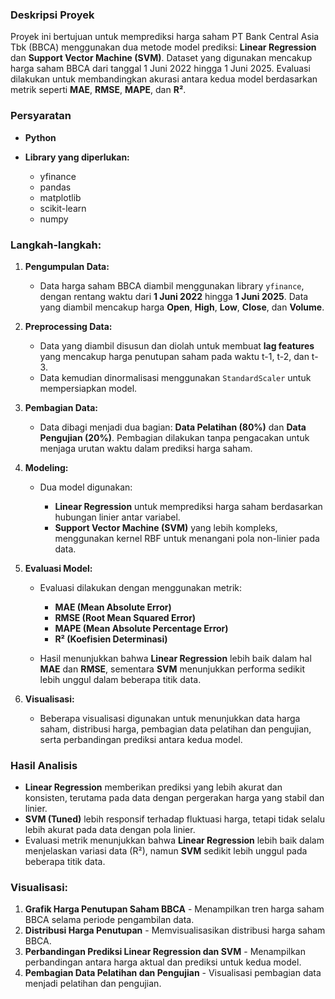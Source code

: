 ### **Deskripsi Proyek**

Proyek ini bertujuan untuk memprediksi harga saham PT Bank Central Asia Tbk (BBCA) menggunakan dua metode model prediksi: **Linear Regression** dan **Support Vector Machine (SVM)**. Dataset yang digunakan mencakup harga saham BBCA dari tanggal 1 Juni 2022 hingga 1 Juni 2025. Evaluasi dilakukan untuk membandingkan akurasi antara kedua model berdasarkan metrik seperti **MAE**, **RMSE**, **MAPE**, dan **R²**.

### **Persyaratan**

* **Python**
* **Library yang diperlukan:**

  * yfinance
  * pandas
  * matplotlib
  * scikit-learn
  * numpy
    
### **Langkah-langkah:**

1. **Pengumpulan Data:**

   * Data harga saham BBCA diambil menggunakan library `yfinance`, dengan rentang waktu dari **1 Juni 2022** hingga **1 Juni 2025**. Data yang diambil mencakup harga **Open**, **High**, **Low**, **Close**, dan **Volume**.

2. **Preprocessing Data:**

   * Data yang diambil disusun dan diolah untuk membuat **lag features** yang mencakup harga penutupan saham pada waktu t-1, t-2, dan t-3.
   * Data kemudian dinormalisasi menggunakan `StandardScaler` untuk mempersiapkan model.

3. **Pembagian Data:**

   * Data dibagi menjadi dua bagian: **Data Pelatihan (80%)** dan **Data Pengujian (20%)**. Pembagian dilakukan tanpa pengacakan untuk menjaga urutan waktu dalam prediksi harga saham.

4. **Modeling:**

   * Dua model digunakan:

     * **Linear Regression** untuk memprediksi harga saham berdasarkan hubungan linier antar variabel.
     * **Support Vector Machine (SVM)** yang lebih kompleks, menggunakan kernel RBF untuk menangani pola non-linier pada data.

5. **Evaluasi Model:**

   * Evaluasi dilakukan dengan menggunakan metrik:

     * **MAE (Mean Absolute Error)**
     * **RMSE (Root Mean Squared Error)**
     * **MAPE (Mean Absolute Percentage Error)**
     * **R² (Koefisien Determinasi)**
   * Hasil menunjukkan bahwa **Linear Regression** lebih baik dalam hal **MAE** dan **RMSE**, sementara **SVM** menunjukkan performa sedikit lebih unggul dalam beberapa titik data.

6. **Visualisasi:**

   * Beberapa visualisasi digunakan untuk menunjukkan data harga saham, distribusi harga, pembagian data pelatihan dan pengujian, serta perbandingan prediksi antara kedua model.

### **Hasil Analisis**

* **Linear Regression** memberikan prediksi yang lebih akurat dan konsisten, terutama pada data dengan pergerakan harga yang stabil dan linier.
* **SVM (Tuned)** lebih responsif terhadap fluktuasi harga, tetapi tidak selalu lebih akurat pada data dengan pola linier.
* Evaluasi metrik menunjukkan bahwa **Linear Regression** lebih baik dalam menjelaskan variasi data (R²), namun **SVM** sedikit lebih unggul pada beberapa titik data.

### **Visualisasi:**

1. **Grafik Harga Penutupan Saham BBCA** - Menampilkan tren harga saham BBCA selama periode pengambilan data.
2. **Distribusi Harga Penutupan** - Memvisualisasikan distribusi harga saham BBCA.
3. **Perbandingan Prediksi Linear Regression dan SVM** - Menampilkan perbandingan antara harga aktual dan prediksi untuk kedua model.
4. **Pembagian Data Pelatihan dan Pengujian** - Visualisasi pembagian data menjadi pelatihan dan pengujian.
